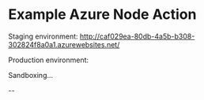 # Example Azure Node Action

Staging environment: http://caf029ea-80db-4a5b-b308-302824f8a0a1.azurewebsites.net/

Production environment: 

Sandboxing...

--

